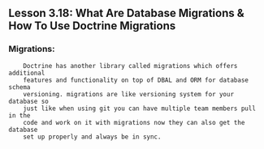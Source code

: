 ## Lesson 3.18: What Are Database Migrations & How To Use Doctrine Migrations

### Migrations:

```text
    Doctrine has another library called migrations which offers additional
    features and functionality on top of DBAL and ORM for database schema 
    versioning. migrations are like versioning system for your database so
    just like when using git you can have multiple team members pull in the 
    code and work on it with migrations now they can also get the database
    set up properly and always be in sync.
```